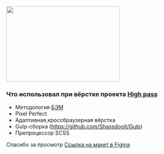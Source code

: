 <div>
  <img src="https://media.giphy.com/media/mTPjPA6SSXgTsnZ1Dh/giphy.gif" width="300" height="200"/>
</div>

### Что использовал при вёрстке проекта [High pass](https://shassdooit.github.io/HighPass-Landing/)

- Методология [БЭМ](https://ru.bem.info/methodology/)
- Pixel Perfect
- Адаптивная,кроссбраузерная вёрстка 
- Gulp-сборка (https://github.com/Shassdooit/Gulp)
- Препроцессор SCSS 



Спасибо за просмотр [Ссылка на макет в Figma](https://www.figma.com/file/u1WrVmV056NKsEyQjaSTXA/Photo?node-id=0%3A1)

